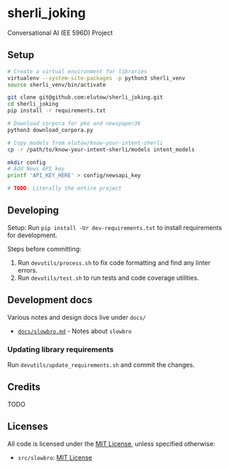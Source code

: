 # sherli_joking

Conversational AI (EE 596D) Project

## Setup

```sh
# Create a virtual environment for libraries
virtualenv --system-site-packages -p python3 sherli_venv
source sherli_venv/bin/activate

git clone git@github.com:elutow/sherli_joking.git
cd sherli_joking
pip install -r requirements.txt

# Download corpora for pke and newspaper3k
python3 download_corpora.py

# Copy models from elutow/know-your-intent-sherli
cp -r /path/to/know-your-intent-sherli/models intent_models

mkdir config
# Add News API key
printf 'API_KEY_HERE' > config/newsapi_key

# TODO: Literally the entire project
```

## Developing

Setup: Run `pip install -Ur dev-requirements.txt` to install requirements for development.

Steps before committing:

1. Run `devutils/process.sh` to fix code formatting and find any linter errors.
2. Run `devutils/test.sh` to run tests and code coverage utilities.

## Development docs

Various notes and design docs live under `docs/`

* [`docs/slowbro.md`](docs/slowbro.md) - Notes about `slowbro`

### Updating library requirements

Run `devutils/update_requirements.sh` and commit the changes.

## Credits

TODO

## Licenses

All code is licensed under the [MIT License](LICENSE), unless specified otherwise:

* `src/slowbro`: [MIT License](src/slowbro/LICENSE)
